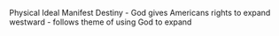 Physical 
Ideal
Manifest Destiny - God gives Americans rights to expand westward - follows theme of using God to expand